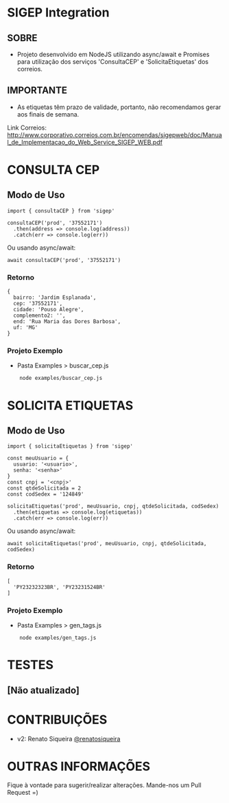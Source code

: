 # SIGEP Integration

## SOBRE
- Projeto desenvolvido em NodeJS utilizando async/await e Promises para utilização dos serviços 'ConsultaCEP' e 'SolicitaEtiquetas' dos correios.

## IMPORTANTE
- As etiquetas têm prazo de validade, portanto, não recomendamos gerar aos finais de semana.

Link Correios: http://www.corporativo.correios.com.br/encomendas/sigepweb/doc/Manual_de_Implementacao_do_Web_Service_SIGEP_WEB.pdf

# CONSULTA CEP
## Modo de Uso
```
import { consultaCEP } from 'sigep'

consultaCEP('prod', '37552171')
  .then(address => console.log(address))
  .catch(err => console.log(err))
```
Ou usando async/await:
```
await consultaCEP('prod', '37552171')
```

### Retorno
```
{
  bairro: 'Jardim Esplanada',
  cep: '37552171',
  cidade: 'Pouso Alegre',
  complemento2: '',
  end: 'Rua Maria das Dores Barbosa',
  uf: 'MG'
}
```

### Projeto Exemplo
- Pasta Examples > buscar_cep.js
```
    node examples/buscar_cep.js
```

# SOLICITA ETIQUETAS
## Modo de Uso
```
import { solicitaEtiquetas } from 'sigep'

const meuUsuario = {
  usuario: '<usuario>',
  senha: '<senha>'
}
const cnpj = '<cnpj>'
const qtdeSolicitada = 2
const codSedex = '124849'

solicitaEtiquetas('prod', meuUsuario, cnpj, qtdeSolicitada, codSedex)
  .then(etiquetas => console.log(etiquetas))
  .catch(err => console.log(err))
```

Ou usando async/await:
```
await solicitaEtiquetas('prod', meuUsuario, cnpj, qtdeSolicitada, codSedex)
```

### Retorno
```
[
  'PY23232323BR', 'PY23231524BR'
]
```

### Projeto Exemplo
- Pasta Examples > gen_tags.js
```
    node examples/gen_tags.js
```


# TESTES
## [Não atualizado]

# CONTRIBUIÇÕES
- v2: Renato Siqueira [@renatosiqueira](https://github.com/renatosiqueira)


# OUTRAS INFORMAÇÕES
Fique à vontade para sugerir/realizar alterações. Mande-nos um Pull Request =)